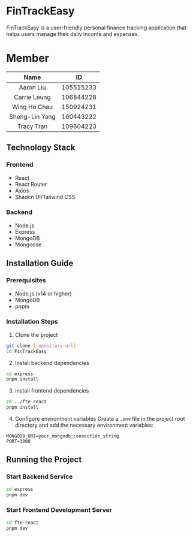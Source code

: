 # FinTrackEasy

FinTrackEasy is a user-friendly personal finance tracking application that helps users manage their daily income and expenses.

# Member

|      Name      | ID  |
| :------------: | :-: |
|   Aaron Liu    |  105515233  |
|  Carrie Leung  |  106844228  |
|  Wing Ho Chau  |  150924231  |
| Sheng-Lin Yang |  160443222  |
| Tracy Tran     |  109604223  |

## Technology Stack

### Frontend

- React
- React Router
- Axios
- Shadcn UI/Tailwind CSS

### Backend

- Node.js
- Express
- MongoDB
- Mongoose

## Installation Guide

### Prerequisites

- Node.js (v14 or higher)
- MongoDB
- pnpm

### Installation Steps

1. Clone the project

```bash
git clone [repository-url]
cd FinTrackEasy
```

2. Install backend dependencies

```bash
cd express
pnpm install
```

3. Install frontend dependencies

```bash
cd ../fte-react
pnpm install
```

4. Configure environment variables
   Create a `.env` file in the project root directory and add the necessary environment variables:

```
MONGODB_URI=your_mongodb_connection_string
PORT=3000
```

## Running the Project

### Start Backend Service

```bash
cd express
pnpm dev
```

### Start Frontend Development Server

```bash
cd fte-react
pnpm dev
```
